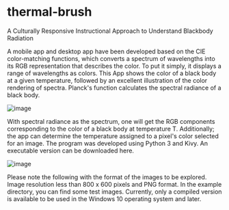 # thermal-brush
A Culturally Responsive Instructional Approach to Understand Blackbody Radiation

A mobile app and desktop app have been developed based on the CIE color-matching functions, which converts a spectrum of wavelengths into its RGB representation that describes the color. To put it simply, it displays a range of wavelengths as colors. This App shows the color of a black body at a given temperature, followed by an excellent illustration of the color rendering of spectra. Planck's function calculates the spectral radiance of a black body.

![image](https://user-images.githubusercontent.com/101752888/167743592-81883187-618d-41df-9fed-0ac2c0688857.png)

With spectral radiance as the spectrum, one will get the RGB components corresponding to the color of a black body at temperature T. Additionally; the app can determine the temperature assigned to a pixel's color selected for an image. The program was developed using Python 3 and Kivy. An executable version can be downloaded here.

![image](https://user-images.githubusercontent.com/101752888/167743685-6f2d8e00-58fc-4a81-b4e1-641f74219e4d.png)

Please note the following with the format of the images to be explored. Image resolution less than 800 x 600 pixels and PNG format. In the example directory, you can find some test images. Currently, only a compiled version is available to be used in the Windows 10 operating system and later.
